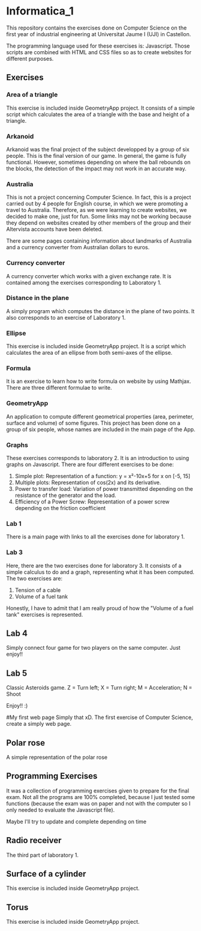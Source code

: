 # Informatica_1
This repository contains the exercises done on Computer Science on the first year of industrial engineering at Universitat Jaume I (UJI) in Castellon.

The programming language used for these exercises is: Javascript. Those scripts are combined with HTML and CSS files so as to create websites for different purposes.

## Exercises
### Area of a triangle
This exercise is included inside GeometryApp project. It consists of a simple script which calculates the area of a triangle with the base and height of a triangle.

### Arkanoid
Arkanoid was the final project of the subject developped by a group of six people. This is the final version of our game.
In general, the game is fully functional. However, sometimes depending on where the ball rebounds on the blocks, the detection of the impact may not work in an accurate way. 

### Australia
This is not a project concerning Computer Science. In fact, this is a project carried out by 4 people for English course, in which we were promoting a travel to Australia. Therefore, as we were learning to create websites, we decided to make one, just for fun.
Some links may not be working because they depend on websites created by other members of the group and their Altervista accounts have been deleted.

There are some pages containing information about landmarks of Australia and a currency converter from Australian dollars to euros.

### Currency converter
A currency converter which works with a given exchange rate. It is contained among the exercises corresponding to Laboratory 1.

### Distance in the plane
A simply program which computes the distance in the plane of two points.
It also corresponds to an exercise of Laboratory 1.

### Ellipse
This exercise is included inside GeometryApp project. It is a script which calculates the area of an ellipse from both semi-axes of the ellipse.

### Formula
It is an exercise to learn how to write formula on website by using Mathjax. There are three different formulae to write.

### GeometryApp
An application to compute different geometrical properties (area, perimeter, surface and volume) of some figures. This project has been done on a group of six people, whose names are included in the main page of the App.

### Graphs
These exercises corresponds to laboratory 2. It is an introduction to using graphs on Javascript. There are four different exercises to be done:
1. Simple plot: Representation of a function: y = x²-10x+5 for x on [-5, 15]
1. Multiple plots: Representation of cos(2x) and its derivative.
1. Power to transfer load: Variation of power transmitted depending on the resistance of the generator and the load.
1. Efficiency of a Power Screw: Representation of a power screw depending on the friction coefficient

### Lab 1
There is a main page with links to all the exercises done for laboratory 1.

### Lab 3
Here, there are the two exercises done for laboratory 3. It consists of a simple calculus to do and a graph, representing what it has been computed. The two exercises are:
1. Tension of a cable
1. Volume of a fuel tank

Honestly, I have to admit that I am really proud of how the "Volume of a fuel tank" exercises is represented.

## Lab 4
Simply connect four game for two players on the same computer. Just enjoy!!

## Lab 5
Classic Asteroids game. Z = Turn left; X = Turn right; M = Acceleration; N = Shoot

Enjoy!! :)

#My first web page
Simply that xD. The first exercise of Computer Science, create a simply web page.

## Polar rose
A simple representation of the polar rose

## Programming Exercises
It was a collection of programming exercises given to prepare for the final exam. Not all the programs are 100% completed, because I just tested some functions (because the exam was on paper and not with the computer so I only needed to evaluate the Javascript file).

Maybe I'll try to update and complete depending on time

## Radio receiver
The third part of laboratory 1.

## Surface of a cylinder
This exercise is included inside GeometryApp project.

## Torus
This exercise is included inside GeometryApp project.
